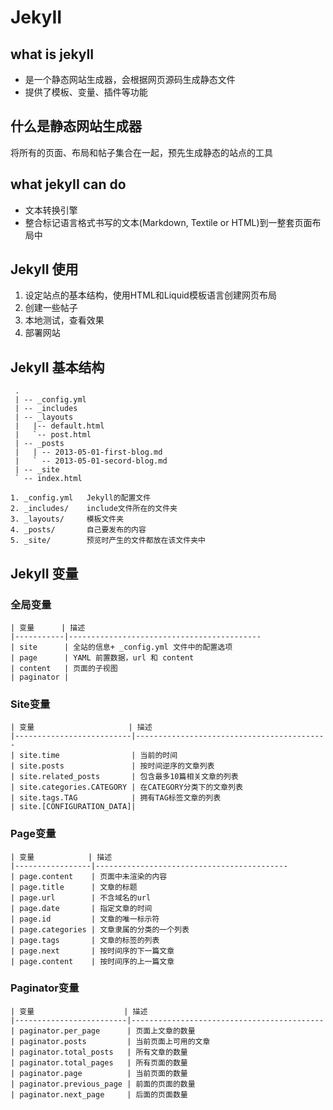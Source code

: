 JekyII
==============================

what is jekyII
-------------------------
- 是一个静态网站生成器，会根据网页源码生成静态文件
- 提供了模板、变量、插件等功能

什么是静态网站生成器
-------------------------
将所有的页面、布局和帖子集合在一起，预先生成静态的站点的工具

what jekyII can do
-------------------------
- 文本转换引擎
- 整合标记语言格式书写的文本(Markdown, Textile or HTML)到一整套页面布局中

JekyII 使用
-------------------------
1. 设定站点的基本结构，使用HTML和Liquid模板语言创建网页布局
2. 创建一些帖子
3. 本地测试，查看效果
4. 部署网站

JekyII 基本结构
-------------------------
     .
     | -- _config.yml
     | -- _includes
     | -- _layouts
     |   |-- default.html
     |   `-- post.html
     | -- _posts
     |   | -- 2013-05-01-first-blog.md
     |   ` -- 2013-05-01-secord-blog.md
     | -- _site
     ` -- index.html
    
    1. _config.yml   Jekyll的配置文件
    2. _includes/    include文件所在的文件夹
    3. _layouts/     模板文件夹
    4. _posts/       自己要发布的内容
    5. _site/        预览时产生的文件都放在该文件夹中

JekyII 变量
-------------------------
### 全局变量

    | 变量      | 描述
    |-----------|------------------------------------------- 
    | site      | 全站的信息+ _config.yml 文件中的配置选项
    | page      | YAML 前置数据，url 和 content
    | content   | 页面的子视图
    | paginator | 

### Site变量

    | 变量                     | 描述
    |--------------------------|------------------------------------------- 
    | site.time                | 当前的时间
    | site.posts               | 按时间逆序的文章列表 
    | site.related_posts       | 包含最多10篇相关文章的列表
    | site.categories.CATEGORY | 在CATEGORY分类下的文章列表 
    | site.tags.TAG            | 拥有TAG标签文章的列表
    | site.[CONFIGURATION_DATA]|

### Page变量

    | 变量            | 描述
    |-----------------|------------------------------------------- 
    | page.content    | 页面中未渲染的内容
    | page.title      | 文章的标题
    | page.url        | 不含域名的url
    | page.date       | 指定文章的时间 
    | page.id         | 文章的唯一标示符
    | page.categories | 文章隶属的分类的一个列表
    | page.tags       | 文章的标签的列表
    | page.next       | 按时间序的下一篇文章
    | page.content    | 按时间序的上一篇文章

### Paginator变量 

    | 变量                    | 描述
    |-------------------------|------------------------------------------- 
    | paginator.per_page      | 页面上文章的数量
    | paginator.posts         | 当前页面上可用的文章
    | paginator.total_posts   | 所有文章的数量 
    | paginator.total_pages   | 所有页面的数量
    | paginator.page          | 当前页面的数量
    | paginator.previous_page | 前面的页面的数量
    | paginator.next_page     | 后面的页面数量
